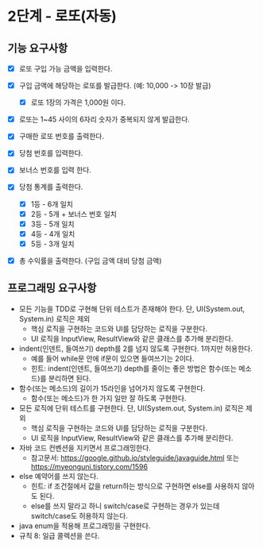 # 2단계 - 로또(자동)

## 기능 요구사항
-[x] 로또 구입 가능 금액을 입력한다.
-[x] 구입 금액에 해당하는 로또를 발급한다. (예: 10,000 -> 10장 발급)
  -[x] 로또 1장의 가격은 1,000원 이다.
-[x] 로또는 1~45 사이의 6자리 숫자가 중복되지 않게 발급한다.
-[x] 구매한 로또 번호를 출력한다.
-[x] 당첨 번호를 입력한다.
-[x] 보너스 번호를 입력 한다. 
-[x] 당첨 통계를 출력한다. 
  - [x] 1등 - 6개 일치
  - [x] 2등 - 5개 + 보너스 번호 일치
  - [x] 3등 - 5개 일치
  - [x] 4등 - 4개 일치
  - [x] 5등 - 3개 일치
-[x] 총 수익률을 출력한다. (구입 금액 대비 당첨 금액)  


## 프로그래밍 요구사항

- 모든 기능을 TDD로 구현해 단위 테스트가 존재해야 한다. 단, UI(System.out, System.in) 로직은 제외
  - 핵심 로직을 구현하는 코드와 UI를 담당하는 로직을 구분한다.
  - UI 로직을 InputView, ResultView와 같은 클래스를 추가해 분리한다.
- indent(인덴트, 들여쓰기) depth를 2를 넘지 않도록 구현한다. 1까지만 허용한다.
  - 예를 들어 while문 안에 if문이 있으면 들여쓰기는 2이다.
  - 힌트: indent(인덴트, 들여쓰기) depth를 줄이는 좋은 방법은 함수(또는 메소드)를 분리하면 된다.
- 함수(또는 메소드)의 길이가 15라인을 넘어가지 않도록 구현한다.
  - 함수(또는 메소드)가 한 가지 일만 잘 하도록 구현한다.
- 모든 로직에 단위 테스트를 구현한다. 단, UI(System.out, System.in) 로직은 제외
  - 핵심 로직을 구현하는 코드와 UI를 담당하는 로직을 구분한다.
  - UI 로직을 InputView, ResultView와 같은 클래스를 추가해 분리한다.
- 자바 코드 컨벤션을 지키면서 프로그래밍한다.
  - 참고문서: https://google.github.io/styleguide/javaguide.html 또는 https://myeonguni.tistory.com/1596
- else 예약어를 쓰지 않는다.
  - 힌트: if 조건절에서 값을 return하는 방식으로 구현하면 else를 사용하지 않아도 된다.
  - else를 쓰지 말라고 하니 switch/case로 구현하는 경우가 있는데 switch/case도 허용하지 않는다.
- java enum을 적용해 프로그래밍을 구현한다.
- 규칙 8: 일급 콜렉션을 쓴다.